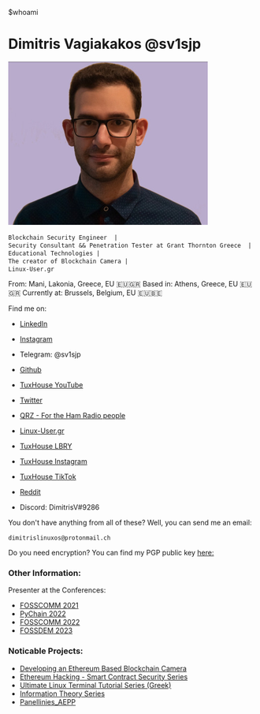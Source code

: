 $whoami
# Dimitris Vagiakakos @sv1sjp

![](/img/sv1sjp.jpg) 

```
Blockchain Security Engineer  | 
Security Consultant && Penetration Tester at Grant Thornton Greece  | 
Educational Technologies |
The creator of Blockchain Camera |
Linux-User.gr

```
From: Mani, Lakonia, Greece, EU 🇪🇺🇬🇷
Based in: Athens, Greece, EU 🇪🇺🇬🇷
Currently at: Brussels, Belgium, EU 🇪🇺🇧🇪

Find me on:

* [LinkedIn](https://www.linkedin.com/in/sv1sjp)

* [Instagram](https://www.instagram.com/sv1sjp/)

* Telegram: @sv1sjp 

* [Github](https://github.com/sv1sjp)

* [TuxHouse YouTube](www.youtube.com/LinuxOSblog)

* [Twitter](https://twitter.com/sv1sjp)

* [QRZ - For the Ham Radio people](https://www.qrz.com/db/sv1sjp)

* [Linux-User.gr](https://linux-user.gr/u/sv1sjp)

* [TuxHouse LBRY](https://odysee.com/@TuxHouse)

* [TuxHouse Instagram](https://www.instagram.com/panellinies_aepp)

* [TuxHouse TikTok](https://www.tiktok.com/@TuxHouse)

* [Reddit](https://www.reddit.com/user/sv1sjp/)

* Discord: DimitrisV#9286


You don't have anything from all of these? Well, you can send me an email: 
```
dimitrislinuxos@protonmail.ch
```
Do you need encryption? You can find my PGP public key [here:](/PDFs/pgp.txt)

### Other Information:

Presenter at the Conferences: 

* [FOSSCOMM 2021](https://2021.fosscomm.gr/index.html)
* [PyChain 2022](https://www.pychain.org/)
* [FOSSCOMM 2022](https://2022.fosscomm.gr/en/)
* [FOSSDEM 2023](https://fosdem.org/2023/)


### Noticable Projects:

* [Developing an Ethereum Based Blockchain Camera](https://sv1sjp.github.io/blockchain_camera/)
* [Ethereum Hacking - Smart Contract Security Series](https://www.youtube.com/playlist?list=PLZa7COjIxKWzLcMxI9cRNSzOtdR0xvXB7)
* [Ultimate Linux Terminal Tutorial Series (Greek)](https://www.youtube.com/playlist?list=PLZa7COjIxKWzfu1kLBWBbj-3wdKSzDVl4)
* [Information Theory Series](https://www.youtube.com/playlist?list=PLZa7COjIxKWzq3tyDlMqUmVzd1a7zDpT-)
* [Panellinies_AEPP](https://sv1sjp.github.io/panellinies_aepp/index.html)



